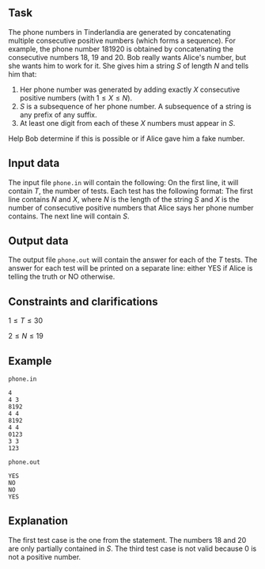 ## Task

The phone numbers in Tinderlandia are generated by concatenating multiple consecutive positive numbers (which forms a sequence). For example, the phone number $181920$ is obtained by concatenating the consecutive numbers $18$, $19$ and $20$. Bob really wants Alice's number, but she wants him to work for it. She gives him a string $S$ of length $N$ and tells him that:
1. Her phone number was generated by adding exactly $X$ consecutive positive numbers (with $1 \leq X \leq N$).
2. $S$ is a subsequence of her phone number. A subsequence of a string is any prefix of any suffix.
3. At least one digit from each of these $X$ numbers must appear in $S$.

Help Bob determine if this is possible or if Alice gave him a fake number.

## Input data

The input file `phone.in` will contain the following:
On the first line, it will contain $T$, the number of tests.
Each test has the following format:
The first line contains $N$ and $X$, where $N$ is the length of the string $S$ and $X$ is the number of consecutive positive numbers that Alice says her phone number contains.
The next line will contain $S$.

## Output data

The output file `phone.out` will contain the answer for each of the $T$ tests. The answer for each test will be printed on a separate line: either YES if Alice is telling the truth or NO otherwise.

## Constraints and clarifications

$1 \leq T \leq 30$

$2 \leq N \leq 19$

## Example

`phone.in`
```
4
4 3
8192
4 4
8192
4 4
0123
3 3
123
```

`phone.out`
```
YES
NO
NO
YES
```

## Explanation

The first test case is the one from the statement. The numbers $18$ and $20$ are only partially contained in $S$.
The third test case is not valid because $0$ is not a positive number.